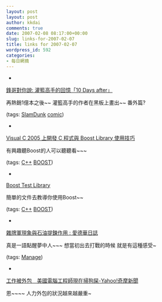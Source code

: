 ```yaml
---
layout: post
layout: post
author: kkdai
comments: true
date: 2007-02-08 08:17:00+00:00
slug: links-for-2007-02-07
title: links for 2007-02-07
wordpress_id: 592
categories:
- 每日網摘
---
```



	
  * 
		

[鋒哥對你說: 灌籃高手的回憶「10 Days after」](http://linfon0423.blogspot.com/2007/02/10-days-after.html)


		

再熱銷1億本之後~~ 灌籃高手的作者在黑板上畫出~~  番外篇?


		

(tags: [SlamDunk](http://del.icio.us/kkdai/SlamDunk) [comic](http://del.icio.us/kkdai/comic))


	

	
  * 
		

[Visual C   2005 上開發 C   程式與 Boost Library 使用技巧](http://www.microsoft.com/taiwan/msdn/events/visualc/event070208_1.htm)


		

有興趣聽Boost的人可以聽聽看~~~


		

(tags: [C++](http://del.icio.us/kkdai/C++) [BOOST](http://del.icio.us/kkdai/BOOST))


	

	
  * 
		

[Boost Test Library](http://www.boost.org/libs/test/doc/index.html)


		

簡單的文件去教導你使用Boost~~


		

(tags: [C++](http://del.icio.us/kkdai/C++) [BOOST](http://del.icio.us/kkdai/BOOST))


	

	
  * 
		

[雜牌軍現象與石油提鍊作用 : 愛德華日誌](http://nettrace.blogspirit.com/archive/2007/01/25/%E9%9B%9C%E7%89%8C%E8%BB%8D%E7%8F%BE%E8%B1%A1%E8%88%87%E7%9F%B3%E6%B2%B9%E6%8F%90%E9%8D%8A%E4%BD%9C%E7%94%A8.html#comments)


		

真是一語點醒夢中人~~~  想當初出去打戰的時候 就是有這種感受~


		

(tags: [Manage](http://del.icio.us/kkdai/Manage))


	

	
  * 
		

[工作被外包　美國電腦工程師現在掃狗屎-Yahoo!奇摩新聞](http://tw.news.yahoo.com/article/url/d/a/070206/1/a947.html)


		

恩~~~~ 人力外包的狀況越來越嚴重~


	


